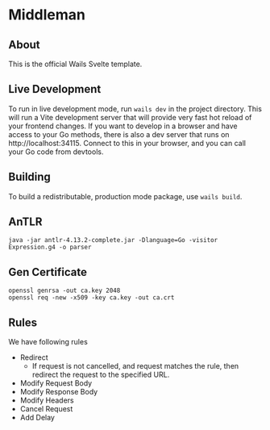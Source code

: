 # Middleman

## About

This is the official Wails Svelte template.

## Live Development

To run in live development mode, run `wails dev` in the project directory. This will run a Vite development
server that will provide very fast hot reload of your frontend changes. If you want to develop in a browser
and have access to your Go methods, there is also a dev server that runs on http://localhost:34115. Connect
to this in your browser, and you can call your Go code from devtools.

## Building

To build a redistributable, production mode package, use `wails build`.

## AnTLR

```
java -jar antlr-4.13.2-complete.jar -Dlanguage=Go -visitor Expression.g4 -o parser
```

## Gen Certificate

```
openssl genrsa -out ca.key 2048
openssl req -new -x509 -key ca.key -out ca.crt
```

## Rules

We have following rules

- Redirect
    - If request is not cancelled, and request matches the rule, then redirect the request to the specified URL.
- Modify Request Body
- Modify Response Body
- Modify Headers
- Cancel Request
- Add Delay